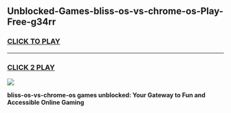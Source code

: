 
## Unblocked-Games-bliss-os-vs-chrome-os-Play-Free-g34rr
<h3>
<a href="https://premium76.site?title=bliss-os-vs-chrome-os&ref=18A1">CLICK TO PLAY</a></h3>
<hr>

<h3>
<a href="https://premium76.site?title=bliss-os-vs-chrome-os&ref=18A1">CLICK 2 PLAY</a>
  
</h3>

<a href="https://premium76.site?title=bliss-os-vs-chrome-os&ref=18A1"><img src="https://clearcache.store/games.png"></a>


**bliss-os-vs-chrome-os games unblocked: Your Gateway to Fun and Accessible Online Gaming**
